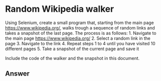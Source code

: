 # Random Wikipedia walker

Using Selenium, create a small program that, starting from the main page https://www.wikipedia.org/, walks trough a sequence of random links and takes a snapshot of the last page.
The process is as follows:
    1. Navigate to the main page https://www.wikipedia.org/
    2. Select a random link in the page
    3. Navigate to the link
    4. Repeat steps 1 to 4 until you have visited 10 different pages
    5. Take a snapshot of the current page and save it

Include the code of the walker and the snapshot in this document.

## Answer